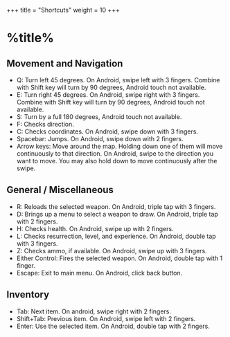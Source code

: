 +++
title = "Shortcuts"
weight = 10
+++
# %title%
## Movement and Navigation
- Q: Turn left 45 degrees. On Android, swipe left with 3 fingers.
	Combine with Shift key will turn by 90 degrees, Android touch not available.
- E: Turn right 45 degrees. On Android, swipe right with 3 fingers.
	Combine with Shift key will turn by 90 degrees, Android touch not available.
- S: Turn by a full 180 degrees, Android touch not available.
- F: Checks direction.
- C: Checks coordinates. On Android, swipe down with 3 fingers.
- Spacebar: Jumps. On Android, swipe down with 2 fingers.
- Arrow keys: Move around the map. Holding down one of them will move continuously to that direction. On Android, swipe to the direction you want to move. You may also hold down to move continuously after the swipe.

## General / Miscellaneous
- R: Reloads the selected weapon. On Android, triple tap with 3 fingers.
- D: Brings up a menu to select a weapon to draw. On Android, triple tap with 2 fingers.
- H: Checks health. On Android, swipe up with 2 fingers.
- L: Checks resurrection, level, and experience. On Android, double tap with 3 fingers.
- Z: Checks ammo, if available. On Android, swipe up with 3 fingers.
- Either Control: Fires the selected weapon. On Android, double tap with 1 finger.
- Escape: Exit to main menu. On Android, click back button.

## Inventory
- Tab: Next item. On android, swipe right with 2 fingers.
- Shift+Tab: Previous item. On Android, swipe left with 2 fingers.
- Enter: Use the selected item. On Android, double tap with 2 fingers.